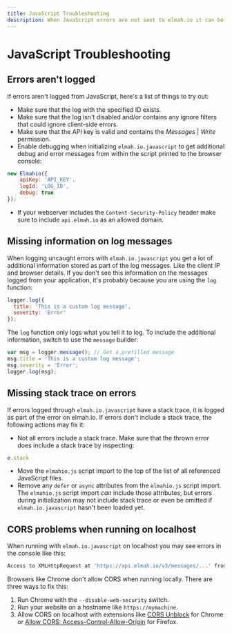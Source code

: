 ```yaml
---
title: JavaScript Troubleshooting
description: When JavaScript errors are not sent to elmah.io it can be caused by a range of issues. Learn how to troubleshoot problems like this in this doc.
---
```


# JavaScript Troubleshooting

## Errors aren't logged

If errors aren't logged from JavaScript, here's a list of things to try out:

- Make sure that the log with the specified ID exists.
- Make sure that the log isn't disabled and/or contains any ignore filters that could ignore client-side errors.
- Make sure that the API key is valid and contains the *Messages* | *Write* permission.
- Enable debugging when initializing `elmah.io.javascript` to get additional debug and error messages from within the script printed to the browser console:

```javascript
new Elmahio({
    apiKey: 'API_KEY',
    logId: 'LOG_ID',
    debug: true
});
```

- If your webserver includes the `Content-Security-Policy` header make sure to include `api.elmah.io` as an allowed domain.

## Missing information on log messages

When logging uncaught errors with `elmah.io.javascript` you get a lot of additional information stored as part of the log messages. Like the client IP and browser details. If you don't see this information on the messages logged from your application, it's probably because you are using the `log` function:

```javascript
logger.log({
  title: 'This is a custom log message',
  severity: 'Error'
});
```

The `log` function only logs what you tell it to log. To include the additional information, switch to use the `message` builder:

```javascript
var msg = logger.message(); // Get a prefilled message
msg.title = 'This is a custom log message';
msg.severity = 'Error';
logger.log(msg);
```

## Missing stack trace on errors

If errors logged through `elmah.io.javascript` have a stack trace, it is logged as part of the error on elmah.io. If errors don't include a stack trace, the following actions may fix it:

- Not all errors include a stack trace. Make sure that the thrown error does include a stack trace by inspecting:

```javascript
e.stack
```

- Move the `elmahio.js` script import to the top of the list of all referenced JavaScript files.
- Remove any `defer` or `async` attributes from the `elmahio.js` script import. The `elmahio.js` script import *can* include those attributes, but errors during initialization may not include stack trace or even be omitted if `elmah.io.javascript` hasn't been loaded yet.

## CORS problems when running on localhost

When running with `elmah.io.javascript` on localhost you may see errors in the console like this:

```bash
Access to XMLHttpRequest at 'https://api.elmah.io/v3/messages/...' from origin 'http://localhost' has been blocked by CORS policy: No 'Access-Control-Allow-Origin' header is present on the requested resource.
```

Browsers like Chrome don't allow CORS when running locally. There are three ways to fix this:

1. Run Chrome with the `--disable-web-security` switch.
2. Run your website on a hostname like `https://mymachine`.
3. Allow CORS on localhost with extensions like [CORS Unblock](https://chrome.google.com/webstore/detail/cors-unblock/lfhmikememgdcahcdlaciloancbhjino/related?hl=en) for Chrome or [Allow CORS: Access-Control-Allow-Origin](https://addons.mozilla.org/en-US/firefox/addon/access-control-allow-origin/) for Firefox.